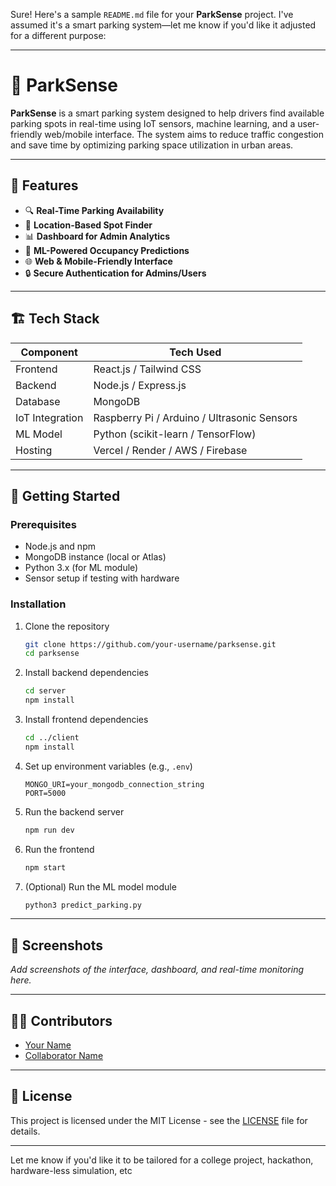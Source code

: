 Sure! Here's a sample `README.md` file for your **ParkSense** project. I've assumed it's a smart parking system—let me know if you'd like it adjusted for a different purpose:

---

# 🚗 ParkSense

**ParkSense** is a smart parking system designed to help drivers find available parking spots in real-time using IoT sensors, machine learning, and a user-friendly web/mobile interface. The system aims to reduce traffic congestion and save time by optimizing parking space utilization in urban areas.

---

## 🧠 Features

- 🔍 **Real-Time Parking Availability**
- 📍 **Location-Based Spot Finder**
- 📊 **Dashboard for Admin Analytics**
- 🧠 **ML-Powered Occupancy Predictions**
- 🌐 **Web & Mobile-Friendly Interface**
- 🔒 **Secure Authentication for Admins/Users**

---

## 🏗️ Tech Stack

| Component | Tech Used |
|----------|-----------|
| Frontend | React.js / Tailwind CSS |
| Backend | Node.js / Express.js |
| Database | MongoDB |
| IoT Integration | Raspberry Pi / Arduino / Ultrasonic Sensors |
| ML Model | Python (scikit-learn / TensorFlow) |
| Hosting | Vercel / Render / AWS / Firebase |

---

## 🚀 Getting Started

### Prerequisites

- Node.js and npm
- MongoDB instance (local or Atlas)
- Python 3.x (for ML module)
- Sensor setup if testing with hardware

### Installation

1. Clone the repository  
   ```bash
   git clone https://github.com/your-username/parksense.git
   cd parksense
   ```

2. Install backend dependencies  
   ```bash
   cd server
   npm install
   ```

3. Install frontend dependencies  
   ```bash
   cd ../client
   npm install
   ```

4. Set up environment variables (e.g., `.env`)  
   ```env
   MONGO_URI=your_mongodb_connection_string
   PORT=5000
   ```

5. Run the backend server  
   ```bash
   npm run dev
   ```

6. Run the frontend  
   ```bash
   npm start
   ```

7. (Optional) Run the ML model module  
   ```bash
   python3 predict_parking.py
   ```

---

## 📸 Screenshots

_Add screenshots of the interface, dashboard, and real-time monitoring here._

---

## 👨‍💻 Contributors

- [Your Name](https://github.com/yourusername)
- [Collaborator Name](https://github.com/collaboratorusername)

---

## 📜 License

This project is licensed under the MIT License - see the [LICENSE](LICENSE) file for details.

---

Let me know if you'd like it to be tailored for a college project, hackathon, hardware-less simulation, etc
